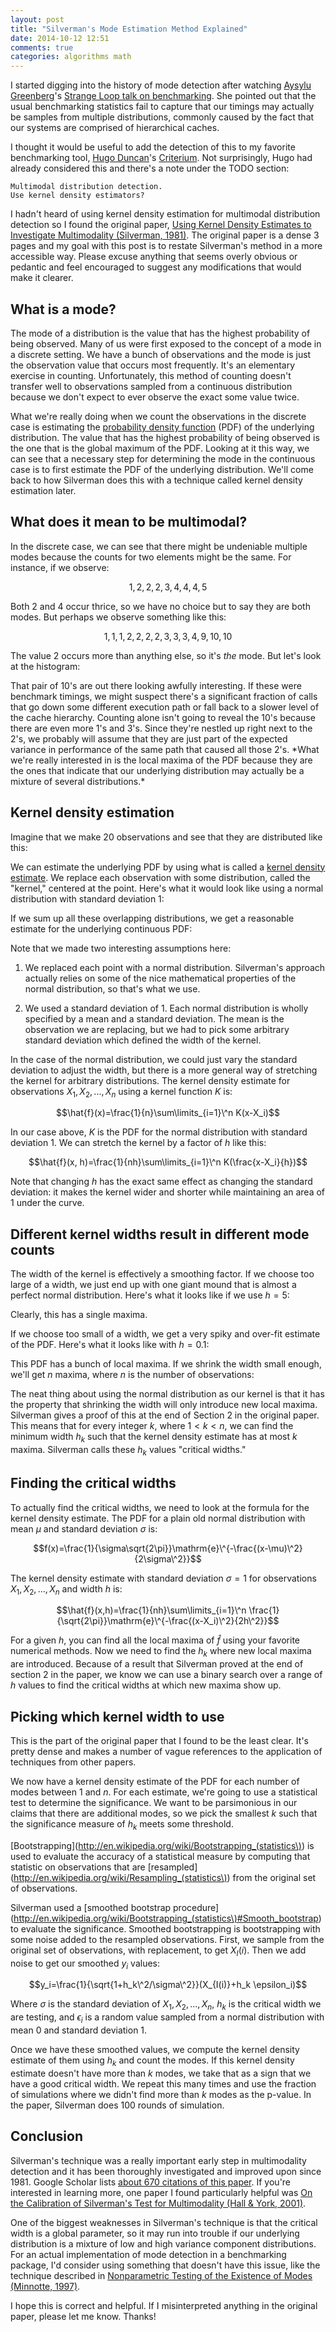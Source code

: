 ```yaml
---
layout: post
title: "Silverman's Mode Estimation Method Explained"
date: 2014-10-12 12:51
comments: true
categories: algorithms math
---
```

<script src="http://d3js.org/d3.v2.js"></script>
<div>
  <style type="text/css">

     .chart {
       font-size: 10px;
       margin-top: -40px;
     }

     .point {
       fill: steelblue;
       fill-opacity: 0.5;
       stroke: black;
       stroke-width: 1
       stroke-opacity: 0.5;
     }

     .axis path, .axis line {
       fill: none;
       stroke: #000;
       shape-rendering: crispEdges;
     }

     .area {
       fill: steelblue;
       fill-opacity: 0.25;
       stroke: #000;
       stroke-opacity: 0.5;
     }

     .summedarea {
       fill: steelblue;
       fill-opacity: 0.75;
       stroke: #000;
       stroke-opacity: 0.5;
     }

    .bar rect {
        fill: steelblue;
        fill-opacity: 0.75;
        shape-rendering: crispEdges;
        stroke: #000;
        stroke-opacity: 0.5;

    }

    .bar text {
        fill: #fff;
    }


  </style>
</div>

<!-- Global Variables and Handlers: -->
<script type="text/javascript">

  var margin = {top: 50, right: 40, bottom: 40, left: 60},
      width = $('.entry-content').width();

  $(window).resize(function() {
    width = $('.entry-content').width();
  });

  function drawPoints(data, chart, height) {

    $(chart).empty();

    var x = d3.scale.linear()
        .domain([0, d3.max(data, function(d) { return d.value}) + 5])
        .range([0, width - margin.left - margin.right]);

    var y = d3.scale.ordinal()
        .domain(d3.range(data.length))
        .rangeRoundBands([height - margin.top - margin.bottom, 0], 0.2);

    var xAxis = d3.svg.axis()
        .scale(x)
        .orient('bottom')
        .tickPadding(8)
	.ticks(8);

    var yAxis = d3.svg.axis()
        .scale(y)
        .orient('left')
        .tickPadding(8)
        .tickSize(0);

    var svg = d3.select(chart).append('svg')
        .attr('width', width)
        .attr('height', height)
        .attr('class', 'chart')
	      .append('g')
        .attr('transform', 'translate(' + margin.left + ', ' + margin.top + ')');

    svg.selectAll('.chart')
        .data(data)
	    .enter().append('circle')
        .attr('class', 'point')
        .attr('cx', function(d, i) { return x(d.value) })
        .attr('cy', 0)
        .attr('r', 3);

    svg.append('g')
        .attr('class', 'x axis')
        .call(xAxis);

  }

  function drawPointsWithResize(data, chart, height) {
    drawPoints(data, chart, height);
    $(window).resize(function() {drawPoints(data, chart, height); })
  };


     function drawOverlappingDistributions(data, chart, height) {

       $(chart).empty();

       var x = d3.scale.linear()
                       .domain([0, d3.max(data, function(d) { return d.value}) + 5])
                       .range([0, width - margin.left - margin.right]);

       var y = d3.scale.linear()
                       .domain([0, 0.5])
                       .range([height - margin.top - margin.bottom, 0]);

       var xAxis = d3.svg.axis()
                         .scale(x)
                         .orient('bottom')
                         .tickPadding(8)
                         .ticks(8);

       var yAxis = d3.svg.axis()
                         .scale(y)
                         .orient('left')
                         .tickPadding(8)
                         .tickSize(0);

       var svg = d3.select(chart).append('svg')
                   .attr('width', width)
                   .attr('height', height)
                   .attr('class', 'chart')
                   .append('g')
                   .attr('transform', 'translate(' + margin.left + ', ' + margin.top + ')');

       var line = d3.svg.line()
                        .x(function(d) {return x(d.q)})
                        .y(function(d) {return y(d.p)})

       var scale = 1 / Math.sqrt(2 * Math.PI);
       function gaussian(x, mean, sigma) {
         var z = (x - mean) / sigma;
         return scale * Math.exp(-0.5 * z * z) / sigma;
       };

       function subpoints(d) {
         return d3.range(d.value - 4, d.value + 4, 0.1).map(
           function (d2,i,a) {
             return {value: d2, height: gaussian(d2, d.value, 1)};
           });
       }

       data.forEach(function(d) {

         var area = d3.svg.area()
                          .interpolate("monotone")
                          .x(function(d) { return x(d.value); })
                          .y0(y(0))
                          .y1(function(d) { return y(d.height); });

         svg.append('path')
            .attr('class', 'area')
            .attr("d", area(subpoints(d)))
       });

       svg.selectAll('.chart')
          .data(data)
          .enter().append('circle')
          .attr('class', 'point')
          .attr('cx', function(d, i) { return x(d.value) })
          .attr('cy', y(0))
          .attr('r', 3);

       svg.append('g')
          .attr('class', 'x axis')
          .attr("transform", "translate(0," + (height - margin.top - margin.bottom) + ")")
          .call(xAxis);

     }

     function drawOverlappingDistributionsWithResize(data, chart, height) {
       drawOverlappingDistributions(data, chart, height);
       $(window).resize(function() {drawOverlappingDistributions(data, chart, height); })
     };


     function drawSummedDistributions(data, chart, height, stddev) {

       $(chart).empty();

       var scale = 1 / Math.sqrt(2 * Math.PI);
       function gaussian(x, mean, sigma) {
         var z = (x - mean) / sigma;
         return scale * Math.exp(-0.5 * z * z) / sigma;
       };

       var points = d3.range(0, 30, 0.01).concat(data.map(function(x) {return x.value}))
       .sort(function(a,b){return a-b})
                      .map(
         function (x,i,a) {
           var y = 0;
           data.forEach(function(d) {
             y += gaussian(x, d.value, stddev)
           });
           return {value: x, height: y};
         }

       );



       var x = d3.scale.linear()
                       .domain([0, d3.max(data, function(d) { return d.value}) + 5])
                       .range([0, width - margin.left - margin.right]);

       var y = d3.scale.linear()
                       .domain([0, d3.max(points, function(d) { return d.height})])
                       .range([height - margin.top - margin.bottom, 0]);

       var xAxis = d3.svg.axis()
                         .scale(x)
                         .orient('bottom')
                         .tickPadding(8)
                         .ticks(8);

       var yAxis = d3.svg.axis()
                         .scale(y)
                         .orient('left')
                         .tickPadding(8)
                         .tickSize(0);

       var svg = d3.select(chart).append('svg')
                   .attr('width', width)
                   .attr('height', height)
                   .attr('class', 'chart')
                   .append('g')
                   .attr('transform', 'translate(' + margin.left + ', ' + margin.top + ')');

       var line = d3.svg.line()
                        .x(function(d) {return x(d.q)})
                        .y(function(d) {return y(d.p)})

       var area = d3.svg.area()
                        .interpolate("monotone")
                        .x(function(d) { return x(d.value); })
                        .y0(y(0))
                        .y1(function(d) { return y(d.height); });

       svg.append('path')
          .attr('class', 'summedarea')
          .attr("d", area(points))

       svg.selectAll('.chart')
          .data(data)
          .enter().append('circle')
          .attr('class', 'point')
          .attr('cx', function(d, i) { return x(d.value) })
          .attr('cy', y(0))
          .attr('r', 3);


       svg.append('g')
          .attr('class', 'x axis')
          .attr("transform", "translate(0," + (height - margin.top - margin.bottom) + ")")
          .call(xAxis);

     }



     function drawSummedDistributionsWithResize(data, chart, height, stddev) {
       drawSummedDistributions(data, chart, height, stddev);
       $(window).resize(function() {drawSummedDistributions(data, chart, height, stddev); })
     };

     function drawHistogram(data, chart, height) {

       $(chart).empty();

       var x = d3.scale.linear()
                       .domain([0, 11])
                       .range([0, width - margin.left - margin.right]);

       var data = d3.layout.histogram()
                           .bins(x.ticks(10))(data);

       var y = d3.scale.linear()
                       .domain([0, d3.max(data, function(d) { return d.y; })])
                       .range([height - margin.top - margin.bottom, 0]);

       var xAxis = d3.svg.axis()
                         .scale(x)
                         .orient('bottom')
                         .tickPadding(8)
                         .ticks(8);

       var yAxis = d3.svg.axis()
                         .scale(y)
                         .orient('left')
                         .tickPadding(8)
                         .tickSize(0);

       var svg = d3.select(chart).append('svg')
                   .attr('width', width)
                   .attr('height', height)
                   .attr('class', 'chart')
                   .append('g')
                   .attr('transform', 'translate(' + margin.left + ', ' + margin.top + ')');

       var bar = svg.selectAll(".bar")
                    .data(data)
                    .enter().append("g")
                    .attr("class", "bar")
                    .attr("transform", function(d) { return "translate(" + x(d.x - 0.5) + "," + y(d.y) + ")"; });

       bar.append("rect")
          .attr("width", x(data[0].dx) - 3)
          .attr("height", function(d) {
            console.log(d + " " + y(d.y));
            return height - y(d.y) - margin.bottom - margin.top; });

       svg.append("g")
          .attr("class", "x axis")
          .attr("transform", "translate(0," + (height - margin.top - margin.bottom) + ")")
          .call(xAxis);

       svg.append("g")
          .attr("class", "y axis")
          .call(yAxis);


     }

     function drawHistogramWithResize(data, chart, height) {
       drawHistogram(data, chart, height);
       $(window).resize(function() {drawHistogram(data, chart, height); })
     };


</script>


I started digging into the history of mode detection after watching [Aysylu Greenberg](http://aysy.lu/)'s [Strange Loop talk on benchmarking](http://youtu.be/XmImGiVuJno).  She pointed out that the usual benchmarking statistics fail to capture that our timings may actually be samples from multiple distributions, commonly caused by the fact that our systems are comprised of hierarchical caches.

I thought it would be useful to add the detection of this to my favorite benchmarking tool, [Hugo Duncan](http://hugoduncan.org/)'s [Criterium](https://github.com/hugoduncan/criterium).  Not surprisingly, Hugo had already considered this and there's a note under the TODO section:

```
Multimodal distribution detection.
Use kernel density estimators?
```

I hadn't heard of using kernel density estimation for multimodal distribution detection so I found the original paper, [Using Kernel Density Estimates to Investigate Multimodality (Silverman, 1981)](http://www.stat.washington.edu/wxs/Stat593-s03/Literature/silverman-81a.pdf).  The original paper is a dense 3 pages and my goal with this post is to restate Silverman's method in a more accessible way.  Please excuse anything that seems overly obvious or pedantic and feel encouraged to suggest any modifications that would make it clearer.

## What is a mode?
The mode of a distribution is the value that has the highest probability of being observed.  Many of us were first exposed to the concept of a mode in a discrete setting.  We have a bunch of observations and the mode is just the observation value that occurs most frequently.  It's an elementary exercise in counting.  Unfortunately, this method of counting doesn't transfer well to observations sampled from a continuous distribution because we don't expect to ever observe the exact some value twice.

What we're really doing when we count the observations in the discrete case is estimating the [probability density function](http://en.wikipedia.org/wiki/Probability_density_function) (PDF) of the underlying distribution.  The value that has the highest probability of being observed is the one that is the global maximum of the PDF.  Looking at it this way, we can see that a necessary step for determining the mode in the continuous case is to first estimate the PDF of the underlying distribution.  We'll come back to how Silverman does this with a technique called kernel density estimation later.

## What does it mean to be multimodal?
In the discrete case, we can see that there might be undeniable multiple modes because the counts for two elements might be the same.  For instance, if we observe:

$$1,2,2,2,3,4,4,4,5$$

Both 2 and 4 occur thrice, so we have no choice but to say they are both modes.  But perhaps we observe something like this:

$$1,1,1,2,2,2,2,3,3,3,4,9,10,10$$

The value 2 occurs more than anything else, so it's *the* mode.  But let's look at the histogram:

<div id='hist'></div>
<script type='text/javascript'>
drawHistogramWithResize([1,1,1,2,2,2,2,3,3,3,4,9,10,10], '#hist', 300);
</script>
That pair of 10's are out there looking awfully interesting.  If these were benchmark timings, we might suspect there's a significant fraction of calls that go down some different execution path or fall back to a slower level of the cache hierarchy.  Counting alone isn't going to reveal the 10's because there are even more 1's and 3's.  Since they're nestled up right next to the 2's, we probably will assume that they are just part of the expected variance in performance of the same path that caused all those 2's.  *What we're really interested in is the local maxima of the PDF because they are the ones that indicate that our underlying distribution may actually be a mixture of several distributions.*

## Kernel density estimation
Imagine that we make 20 observations and see that they are distributed like this:
<div id='chart-1'></div>
<script type='text/javascript'>

  var data = [
{value: 13.1138}, {value: 10.6519}, {value: 20.5735}, {value: 7.89327}, {value: 9.02554}, {value: 20.8411}, {value: 8.84072}, {value: 10.6273}, {value: 13.5194}, {value: 17.9757}, {value: 10.1086}, {value: 8.68131}, {value: 7.16192}, {value: 19.9496}, {value: 8.77111}, {value: 19.5314}, {value: 9.40915}, {value: 12.8664}, {value: 23.1322}, {value: 13.5008}];
  drawPointsWithResize(data, '#chart-1', 90);
</script>

We can estimate the underlying PDF by using what is called a [kernel density estimate](http://en.wikipedia.org/wiki/Kernel_density_estimation).  We replace each observation with some distribution, called the "kernel," centered at the point.  Here's what it would look like using a normal distribution with standard deviation 1:

<div id='chart-2'></div>
<script type='text/javascript'>
    drawOverlappingDistributionsWithResize(data, '#chart-2', 200);
</script>

If we sum up all these overlapping distributions, we get a reasonable estimate for the underlying continuous PDF:

<div id='chart-3'></div>
<script type='text/javascript'>
     drawSummedDistributionsWithResize(data, '#chart-3', 300, 1);
</script>

Note that we made two interesting assumptions here:

1. We replaced each point with a normal distribution.  Silverman's approach actually relies on some of the nice mathematical properties of the normal distribution, so that's what we use.

2. We used a standard deviation of 1.  Each normal distribution is wholly specified by a mean and a standard deviation.  The mean is the observation we are replacing, but we had to pick some arbitrary standard deviation which defined the width of the kernel.

In the case of the normal distribution, we could just vary the standard deviation to adjust the width, but there is a more general way of stretching the kernel for arbitrary distributions.  The kernel density estimate for observations $X_1,X_2,...,X_n$ using a kernel function $K$ is:

$$\hat{f}(x)=\frac{1}{n}\sum\limits_{i=1}\^n K(x-X_i)$$

In our case above, $K$ is the PDF for the normal distribution with standard deviation 1.  We can stretch the kernel by a factor of $h$ like this:

$$\hat{f}(x, h)=\frac{1}{nh}\sum\limits_{i=1}\^n K(\frac{x-X_i}{h})$$

Note that changing $h$ has the exact same effect as changing the standard deviation: it makes the kernel wider and shorter while maintaining an area of 1 under the curve.

## Different kernel widths result in different mode counts
The width of the kernel is effectively a smoothing factor.  If we choose too large of a width, we just end up with one giant mound that is almost a perfect normal distribution.  Here's what it looks like if we use $h=5$:

<div id='chart-4'></div>
<script type='text/javascript'>
     drawSummedDistributionsWithResize(data, '#chart-4', 300, 5);
</script>

Clearly, this has a single maxima.

If we choose too small of a width, we get a very spiky and over-fit estimate of the PDF.  Here's what it looks like with $h = 0.1$:

<div id='chart-5'></div>
<script type='text/javascript'>
drawSummedDistributionsWithResize(data, '#chart-5', 300, 0.1);
</script>

This PDF has a bunch of local maxima.  If we shrink the width small enough, we'll get $n$ maxima, where $n$ is the number of observations:

<div id='chart-6'></div>
<script type='text/javascript'>
drawSummedDistributionsWithResize(data, '#chart-6', 300, 0.005);
</script>


The neat thing about using the normal distribution as our kernel is that it has the property that shrinking the width will only introduce new local maxima.  Silverman gives a proof of this at the end of Section 2 in the original paper.  This means that for every integer $k$, where $1<k<n$, we can find the minimum width $h_k$ such that the kernel density estimate has at most $k$ maxima.  Silverman calls these $h_k$ values "critical widths."

## Finding the critical widths
To actually find the critical widths, we need to look at the formula for the kernel density estimate.  The PDF for a plain old normal distribution with mean $\mu$ and standard deviation $\sigma$ is:

$$f(x)=\frac{1}{\sigma\sqrt{2\pi}}\mathrm{e}\^{-\frac{(x-\mu)\^2}{2\sigma\^2}}$$

The kernel density estimate with standard deviation $\sigma=1$ for observations $X_1,X_2,...,X_n$ and width $h$ is:

$$\hat{f}(x,h)=\frac{1}{nh}\sum\limits_{i=1}\^n \frac{1}{\sqrt{2\pi}}\mathrm{e}\^{-\frac{(x-X_i)\^2}{2h\^2}}$$

For a given $h$, you can find all the local maxima of $\hat{f}$ using your favorite numerical methods.  Now we need to find the $h_k$ where new local maxima are introduced.  Because of a result that Silverman proved at the end of section 2 in the paper, we know we can use a binary search over a range of $h$ values to find the critical widths at which new maxima show up.

## Picking which kernel width to use
This is the part of the original paper that I found to be the least clear.  It's pretty dense and makes a number of vague references to the application of techniques from other papers.

We now have a kernel density estimate of the PDF for each number of modes between $1$ and $n$.  For each estimate, we're going to use a statistical test to determine the significance.  We want to be parsimonious in our claims that there are additional modes, so we pick the smallest $k$ such that the significance measure of $h_k$ meets some threshold.

[Bootstrapping](http://en.wikipedia.org/wiki/Bootstrapping_(statistics\)) is used to evaluate the accuracy of a statistical measure by computing that statistic on observations that are [resampled](http://en.wikipedia.org/wiki/Resampling_(statistics\)) from the original set of observations.

Silverman used a [smoothed bootstrap procedure](http://en.wikipedia.org/wiki/Bootstrapping_(statistics\)#Smooth_bootstrap) to evaluate the significance.  Smoothed bootstrapping is bootstrapping with some noise added to the resampled observations.  First, we sample from the original set of observations, with replacement, to get $X_I(i)$.  Then we add noise to get our smoothed $y_i$ values:

$$y_i=\frac{1}{\sqrt{1+h_k\^2/\sigma\^2}}(X_{I(i)}+h_k \epsilon_i)$$

Where $\sigma$ is the standard deviation of $X_1,X_2,...,X_n$, $h_k$ is the critical width we are testing, and $\epsilon_i$ is a random value sampled from a normal distribution with mean 0 and standard deviation 1.

Once we have these smoothed values, we compute the kernel density estimate of them using $h_k$ and count the modes.  If this kernel density estimate doesn't have more than $k$ modes, we take that as a sign that we have a good critical width.  We repeat this many times and use the fraction of simulations where we didn't find more than $k$ modes as the p-value.  In the paper, Silverman does 100 rounds of simulation.

## Conclusion
Silverman's technique was a really important early step in multimodality detection and it has been thoroughly investigated and improved upon since 1981.  Google Scholar lists [about 670 citations of this paper](http://scholar.google.com/scholar?espv=2&bav=on.2,or.r_cp.r_qf.&bvm=bv.77161500,d.cGE&ion=1&biw=1680&bih=938&dpr=2&um=1&ie=UTF-8&lr=&cites=18163244822709704741).  If you're interested in learning more, one paper I found particularly helpful was [On the Calibration of Silverman's Test for Multimodality (Hall & York, 2001)](http://www3.stat.sinica.edu.tw/statistica/oldpdf/A11n28.pdf).

One of the biggest weaknesses in Silverman's technique is that the critical width is a global parameter, so it may run into trouble if our underlying distribution is a mixture of low and high variance component distributions.  For an actual implementation of mode detection in a benchmarking package, I'd consider using something that doesn't have this issue, like the technique described in [Nonparametric Testing of the Existence of Modes (Minnotte, 1997)](http://private.igf.edu.pl/~jnn/Literatura_tematu/Minnotte_1997.pdf).

I hope this is correct and helpful.  If I misinterpreted anything in the original paper, please let me know.  Thanks!
